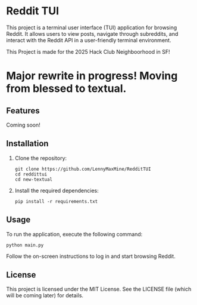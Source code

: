# Reddit TUI

This project is a terminal user interface (TUI) application for browsing Reddit. It allows users to view posts, navigate through subreddits, and interact with the Reddit API in a user-friendly terminal environment.

This Project is made for the 2025 Hack Club Neighboorhood in SF!


# Major rewrite in progress! Moving from blessed to textual.


## Features

Coming soon!

## Installation

1. Clone the repository:
   ```
   git clone https://github.com/LennyMaxMine/RedditTUI
   cd reddittui
   cd new-textual
   ```

2. Install the required dependencies:
   ```
   pip install -r requirements.txt
   ```

## Usage

To run the application, execute the following command:
```
python main.py
```

Follow the on-screen instructions to log in and start browsing Reddit.

## License

This project is licensed under the MIT License. See the LICENSE file (which will be coming later) for details.
